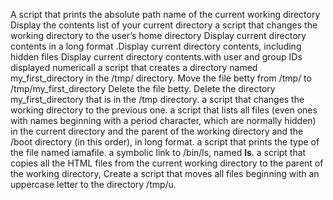 A script that prints the absolute path name of the current working directory
Display the contents list of your current directory
a script that changes the working directory to the user’s home directory
Display current directory contents in a long format
.Display current directory contents, including hidden files
Display current directory contents.with user and group IDs displayed numericall
 a script that creates a directory named my_first_directory in the /tmp/ directory.
Move the file betty from /tmp/ to /tmp/my_first_directory
Delete the file betty.
Delete the directory my_first_directory that is in the /tmp directory.
a script that changes the working directory to the previous one.
 a script that lists all files (even ones with names beginning with a period character, which are normally hidden) in the current directory and the parent of the working directory and the /boot directory (in this order), in long format.
 a script that prints the type of the file named iamafile.
a symbolic link to /bin/ls, named __ls__.
a script that copies all the HTML files from the current working directory to the parent of the working directory,
Create a script that moves all files beginning with an uppercase letter to the directory /tmp/u.
